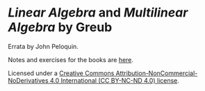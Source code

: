 # _Linear Algebra_ and _Multilinear Algebra_ by Greub
Errata by John Peloquin.

Notes and exercises for the books are [here](https://github.com/blargoner/math-algebra-greub).

Licensed under a [Creative Commons Attribution-NonCommercial-NoDerivatives 4.0 International (CC BY-NC-ND 4.0) license](http://creativecommons.org/licenses/by-nc-nd/4.0/).
